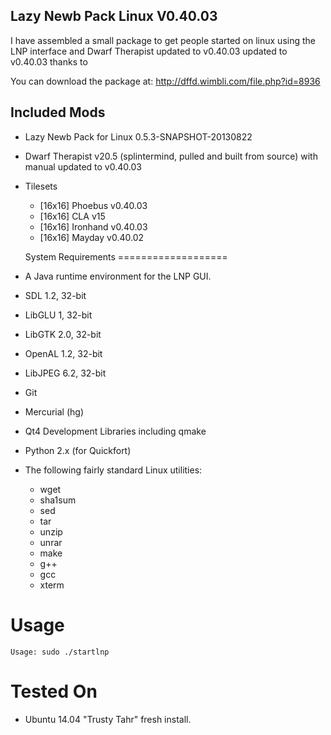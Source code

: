 Lazy Newb Pack Linux V0.40.03
-------------

I have assembled a small package to get people started on linux using the LNP interface and Dwarf Therapist updated to v0.40.03
updated to v0.40.03 thanks to 

You can download the package at: http://dffd.wimbli.com/file.php?id=8936

Included Mods
-------------
* Lazy Newb Pack for Linux 0.5.3-SNAPSHOT-20130822
* Dwarf Therapist v20.5 (splintermind, pulled and built from source) with manual updated to v0.40.03
* Tilesets
    - [16x16] Phoebus v0.40.03
    - [16x16] CLA v15
    - [16x16] Ironhand v0.40.03
    - [16x16] Mayday v0.40.02


  System Requirements
===================

* A Java runtime environment for the LNP GUI.
* SDL 1.2, 32-bit
* LibGLU 1, 32-bit
* LibGTK 2.0, 32-bit
* OpenAL 1.2, 32-bit
* LibJPEG 6.2, 32-bit
* Git
* Mercurial (hg)
* Qt4 Development Libraries including qmake
* Python 2.x (for Quickfort)
* The following fairly standard Linux utilities:
  - wget
  - sha1sum
  - sed
  - tar
  - unzip
  - unrar
  - make
  - g++
  - gcc
  - xterm

 Usage
=====

```
Usage: sudo ./startlnp
```




Tested On
=========
* Ubuntu 14.04 "Trusty Tahr"      fresh install.
